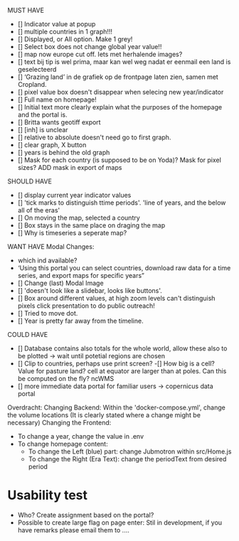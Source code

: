 MUST HAVE
- [] Indicator value at popup
- [] multiple countries in 1 graph!!!
- [] Displayed, or All option. Make 1 grey!
- [] Select box does not change global year value!!
- [] map now europe cut off. Iets met herhalende images?
- [] text bij tip is wel prima, maar kan wel weg nadat er eenmail een land is geselecteerd
- [] ‘Grazing land’ in de grafiek op de frontpage laten zien, samen met Cropland.
- [] pixel value box doesn't disappear when selecing new year/indicator
- [] Full name on homepage!  
- [] Initial text more clearly explain what the purposes of the homepage and the portal is.
- [] Britta wants geotiff export
- [] [inh] is unclear
- [] relative to absolute doesn't need go to first graph.
- [] clear graph, X button
- [] years is behind the old graph
- [] Mask for each country (is supposed to be on Yoda)? Mask for pixel sizes? ADD mask in export of maps




SHOULD HAVE
- [] display current year indicator values
- [] 'tick marks to distinguish ttime periods'. 'line of years, and the below all of the eras'
- [] On moving the map, selected a country
- [] Box stays in the same place on draging the map
- [] Why is timeseries a seperate map?

WANT HAVE
Modal Changes:
- which ind available?
-  ‘Using this portal you can select countries,
download raw data for a time series, and export maps for specific
years”
- [] Change (last) Modal Image
- [] 'doesn't look like a slidebar, looks like buttons'.
- [] Box around different values, at high zoom levels can't distinguish pixels
click presentation to do public outreach!
- [] Tried to move dot.
- [] Year is pretty far away from the timeline.

COULD HAVE
- [] Database contains also totals for the whole world, allow these also to be plotted -> wait until potetial regions are chosen
- [] Clip to countries, perhaps use print screen?
-[] How big is a cell?
Value for pasture land? 
cell at equator are larger than at poles. Can this be computed on the fly? ncWMS
- [] more immediate data portal for familiar users -> copernicus data portal

Overdracht:
Changing Backend:
Within the 'docker-compose.yml', change the volume locations (It is clearly stated where a change might be necessary)
Changing the Frontend:
- To change a year, change the value in .env
- To change homepage content:
    - To change the Left (blue) part: change Jubmotron within src/Home.js 
    - To change the Right (Era Text): change the periodText from desired period 

# Usability test
- Who? Create assignment based on the portal?
- Possible to create large flag on page enter: Stil in development, if you have remarks please email them to ....